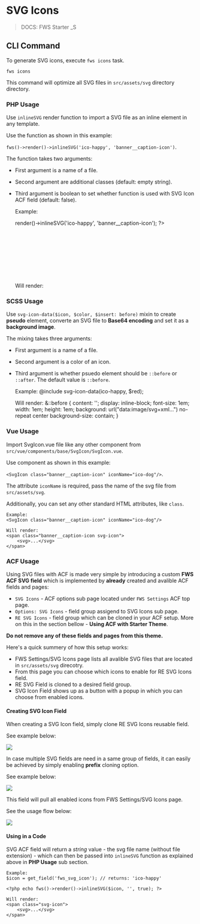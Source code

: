 # SVG Icons
> DOCS: FWS Starter _S

## CLI Command

To generate SVG icons, execute `fws icons` task.

    fws icons

This command will optimize all SVG files in `src/assets/svg` directory directory.

### PHP Usage

Use `inlineSVG` render function to import a SVG file as an inline element in any template.

Use the function as shown in this example:

 `fws()->render()->inlineSVG('ico-happy', 'banner__caption-icon')`.

The function takes two arguments:

- First argument is a name of a file.
- Second argument are additional classes (default: empty string).
- Third argument is boolean to set whether function is used with SVG Icon ACF field (default: false).


    Example:
    <?php echo fws()->render()->inlineSVG('ico-happy', 'banner__caption-icon'); ?>

    Will render:
    <span class="banner__caption-icon svg-icon">
        <svg>...</svg>
    </span>

### SCSS Usage
Use `svg-icon-data($icon, $color, $insert: before)` mixin to create **pseudo** element, converte an SVG file to **Base64 encoding** and set it as a **background image**.

The mixing takes three arguments:

- First argument is a name of a file.
- Second argument is a color of an icon.
- Third argument is whether psuedo element should be `::before` or `::after`. The default value is `::before`.


    Example:
    @include svg-icon-data(ico-happy, $red);

    Will render:
    &::before {
        content: '';
        display: inline-block;
        font-size: 1em;
        width: 1em;
        height: 1em;
        background: url("data:image/svg+xml...") no-repeat center
        background-size: contain;
    }

### Vue Usage

Import SvgIcon.vue file like any other component from `src/vue/components/base/SvgIcon/SvgIcon.vue`.

Use component as shown in this example:

 `<SvgIcon class="banner__caption-icon" iconName="ico-dog"/>`.

The attribute `iconName` is required, pass the name of the svg file from `src/assets/svg`.

Additionally, you can set any other standard HTML attributes, like `class`.

    Example:
    <SvgIcon class="banner__caption-icon" iconName="ico-dog"/>

    Will render:
    <span class="banner__caption-icon svg-icon">
        <svg>...</svg>
    </span>

### ACF Usage

Using SVG files with ACF is made very simple by introducing a custom **FWS ACF SVG field** which is implemented by **already** created and avalible ACF fields and pages:
 - `SVG Icons` - ACF options sub page located under `FWS Settings` ACF top page.
 - `Options: SVG Icons` - field group assigend to SVG Icons sub page.
 - `RE SVG Icons` - field group which can be cloned in your ACF setup. More on this in the section bellow - **Using ACF with Starter Theme**.

**Do not remove any of these fields and pages from this theme.**

Here's a quick summery of how this setup works:

- FWS Settings/SVG Icons page lists all avalible SVG files that are located in `src/assets/svg` direcotry.
- From this page you can choose which icons to enable for RE SVG Icons field.
- RE SVG Field is cloned to a desired field group.
- SVG Icon Field shows up as a button with a popup in which you can choose from enabled icons.

#### Creating SVG Icon Field

When creating a SVG Icon field, simply clone RE SVG Icons reusable field.

See example below:

![](http://fwsinternaladm.wpengine.com/wp-content/uploads/2020/12/svgAcfClone.png)

In case multiple SVG fields are need in a same group of fields, it can easily be achieved by simply enabling **prefix** cloning option.

See example below:

![](http://fwsinternaladm.wpengine.com/wp-content/uploads/2020/12/svgAcfCloneDouble.png)

This field will pull all enabled icons from FWS Settings/SVG Icons page.

See the usage flow below:


![](http://fwsinternaladm.wpengine.com/wp-content/uploads/2020/12/acfSvg.gif)

#### Using in a Code

SVG ACF field will return a *string* value - the svg file name (without file extension) - which can then be passed into `inlineSVG` function as explained above in **PHP Usage** sub section.

    Example:
    $icon = get_field('fws_svg_icon'); // returns: 'ico-happy'

    <?php echo fws()->render()->inlineSVG($icon, '', true); ?>

    Will render:
    <span class="svg-icon">
        <svg>...</svg>
    </span>
